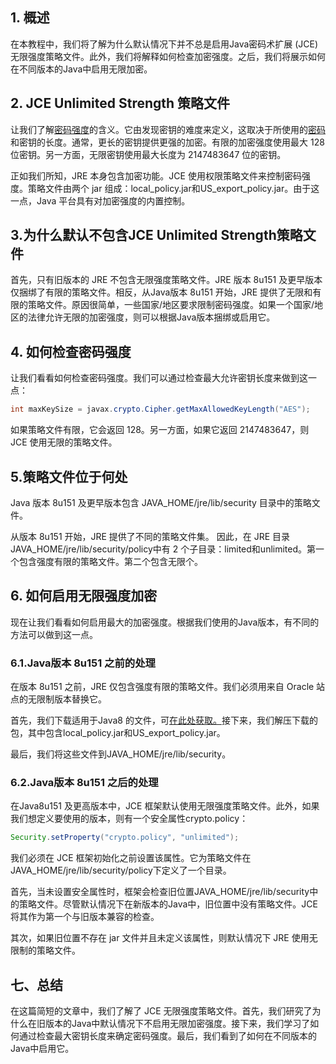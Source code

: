 ## 1. 概述

在本教程中，我们将了解为什么默认情况下并不总是启用Java密码术扩展 (JCE) 无限强度策略文件。此外，我们将解释如何检查加密强度。之后，我们将展示如何在不同版本的Java中启用无限加密。

## 2. JCE Unlimited Strength 策略文件

让我们了解[密码强度](https://www.baeldung.com/cs/cryptographic-algorithm-complexity)的含义。它由发现密钥的难度来定义，这取决于所使用的[密码](https://www.baeldung.com/java-list-cipher-algorithms)和密钥的长度。通常，更长的密钥提供更强的加密。有限的加密强度使用最大 128 位密钥。另一方面，无限密钥使用最大长度为 2147483647 位的密钥。

正如我们所知，JRE 本身包含加密功能。JCE 使用权限策略文件来控制密码强度。策略文件由两个 jar 组成：local_policy.jar和US_export_policy.jar。由于这一点，Java 平台具有对加密强度的内置控制。

## 3.为什么默认不包含JCE Unlimited Strength策略文件

首先，只有旧版本的 JRE 不包含无限强度策略文件。JRE 版本 8u151 及更早版本仅捆绑了有限的策略文件。相反，从Java版本 8u151 开始，JRE 提供了无限和有限的策略文件。原因很简单，一些国家/地区要求限制密码强度。如果一个国家/地区的法律允许无限的加密强度，则可以根据Java版本捆绑或启用它。

## 4. 如何检查密码强度

让我们看看如何检查密码强度。我们可以通过检查最大允许密钥长度来做到这一点：

```java
int maxKeySize = javax.crypto.Cipher.getMaxAllowedKeyLength("AES");
```

如果策略文件有限，它会返回 128。另一方面，如果它返回 2147483647，则 JCE 使用无限的策略文件。

## 5.策略文件位于何处

Java 版本 8u151 及更早版本包含 JAVA_HOME/jre/lib/security 目录中的策略文件。

从版本 8u151 开始，JRE 提供了不同的策略文件集。 因此，在 JRE 目录JAVA_HOME/jre/lib/security/policy中有 2 个子目录：limited和unlimited。第一个包含强度有限的策略文件。第二个包含无限个。

## 6. 如何启用无限强度加密

现在让我们看看如何启用最大的加密强度。根据我们使用的Java版本，有不同的方法可以做到这一点。

### 6.1.Java版本 8u151 之前的处理

在版本 8u151 之前，JRE 仅包含强度有限的策略文件。我们必须用来自 Oracle 站点的无限制版本替换它。

首先，我们下载适用于Java8 的文件，可[在此处获取。](https://www.oracle.com/java/technologies/javase-jce8-downloads.html)接下来，我们解压下载的包，其中包含local_policy.jar和US_export_policy.jar。

最后，我们将这些文件到JAVA_HOME/jre/lib/security。

### 6.2.Java版本 8u151 之后的处理

在Java8u151 及更高版本中，JCE 框架默认使用无限强度策略文件。此外，如果我们想定义要使用的版本，则有一个安全属性crypto.policy：

```java
Security.setProperty("crypto.policy", "unlimited");
```

我们必须在 JCE 框架初始化之前设置该属性。它为策略文件在JAVA_HOME/jre/lib/security/policy下定义了一个目录。

首先，当未设置安全属性时，框架会检查旧位置JAVA_HOME/jre/lib/security中的策略文件。尽管默认情况下在新版本的Java中，旧位置中没有策略文件。JCE 将其作为第一个与旧版本兼容的检查。

其次，如果旧位置不存在 jar 文件并且未定义该属性，则默认情况下 JRE 使用无限制的策略文件。

## 七、总结

在这篇简短的文章中，我们了解了 JCE 无限强度策略文件。首先，我们研究了为什么在旧版本的Java中默认情况下不启用无限加密强度。接下来，我们学习了如何通过检查最大密钥长度来确定密码强度。最后，我们看到了如何在不同版本的Java中启用它。